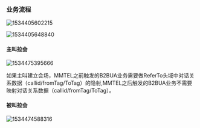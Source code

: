 ### 业务流程

![1534405602215](C:\Users\Z84108~1\AppData\Local\Temp\1534405602215.png)



![1534405648840](C:\Users\Z84108~1\AppData\Local\Temp\1534405648840.png)

#### 主叫拉会



![1534475395666](C:\Users\Z84108~1\AppData\Local\Temp\1534475395666.png)

如果主叫建立会场，MMTEL之前触发的B2BUA业务需要做ReferTo头域中对话关系数据（callid/fromTag/ToTag）的隐射,MMTEL之后触发的B2BUA业务不需要映射对话关系数据（callid/fromTag/ToTag）。

#### 被叫拉会

![1534474588316](C:\Users\Z84108~1\AppData\Local\Temp\1534474588316.png)





